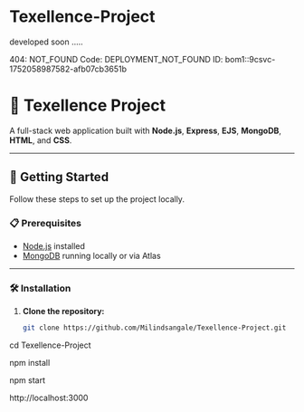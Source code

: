 # Texellence-Project

developed soon .....



404: NOT_FOUND
Code: DEPLOYMENT_NOT_FOUND
ID: bom1::9csvc-1752058987582-afb07cb3651b

# 🌟 Texellence Project

A full-stack web application built with **Node.js**, **Express**, **EJS**, **MongoDB**, **HTML**, and **CSS**.

---

## 🚀 Getting Started

Follow these steps to set up the project locally.

### 📋 Prerequisites

- [Node.js](https://nodejs.org/) installed
- [MongoDB](https://www.mongodb.com/) running locally or via Atlas

---

### 🛠️ Installation

1. **Clone the repository:**

   ```bash
   git clone https://github.com/Milindsangale/Texellence-Project.git


cd Texellence-Project

npm install

npm start

http://localhost:3000